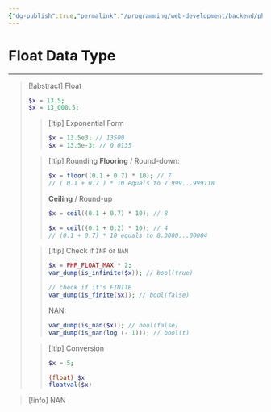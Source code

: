 ```yaml
---
{"dg-publish":true,"permalink":"/programming/web-development/backend/php/01-procedural/02-data-types/04-float/","tags":["programming","php","webdevelopment","backend"]}
---
```


# Float Data Type

--- 

>[!abstract] Float
>```php
>$x = 13.5;
>$x = 13_000.5;
>```
>
>> [!tip] Exponential Form
>> ```php
>> $x = 13.5e3; // 13500
>> $x = 13.5e-3; // 0.0135
>> ```
>
>
>> [!tip] Rounding
>> __Flooring__ / Round-down:
>> ```php
>> $x = floor((0.1 + 0.7) * 10); // 7
>> // ( 0.1 + 0.7 ) * 10 equals to 7.999...999118
>> ```
>> __Ceiling__ / Round-up
>> ```php
>> $x = ceil((0.1 + 0.7) * 10); // 8
>> 
>> $x = ceil((0.1 + 0.2) * 10); // 4
>> // (0.1 + 0.7) * 10 equals to 8.3000...00004
>> ```
>
>
>> [!tip] Check if `INF` or `NAN`
>> ```php
>> $x = PHP_FLOAT_MAX * 2;
>> var_dump(is_infinite($x)); // bool(true)
>> 
>> // check if it's FINITE
>> var_dump(is_finite($x)); // bool(false)
>> ```
>> NAN:
>> ```php
>> var_dump(is_nan($x)); // bool(false)
>> var_dump(is_nan(log (- 1))); // bool(t)
>> ```
>
>
>> [!tip] Conversion
>> ```php
>> $x = 5;
>> 
>> (float) $x
>> floatval($x)
>> ```




>[!info] NAN
>
